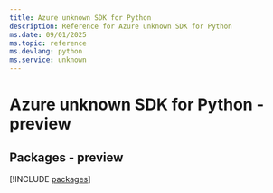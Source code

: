 ```yaml
---
title: Azure unknown SDK for Python
description: Reference for Azure unknown SDK for Python
ms.date: 09/01/2025
ms.topic: reference
ms.devlang: python
ms.service: unknown
---
```

# Azure unknown SDK for Python - preview
## Packages - preview
[!INCLUDE [packages](unknown-index.md)]